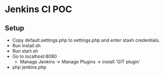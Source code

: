 # Jenkins CI POC

## Setup
- Copy default.settings.php to settings.php and enter stash credentials.
- Run install.sh
- Run start.sh
- Go to localhost:8080
  - Manage Jenkins -> Manage Plugins -> install 'GIT plugin'
- php jenkins.php